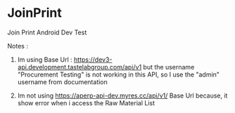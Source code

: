 # JoinPrint
Join Print Android Dev Test

Notes :
1. Im using Base Url : https://dev3-api.development.tastelabgroup.com/api/v1 but the username "Procurement Testing" is not working in this API, so I use the "admin" username from      	 documentation 

2. Im not using https://aperp-api-dev.myres.cc/api/v1/ Base Url because, it show error when i access the Raw Material List
